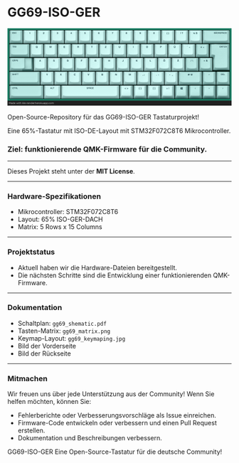 # GG69-ISO-GER
![DACH LAYOUT](images/gg69_keymaping.png)

Open-Source-Repository für das GG69-ISO-GER Tastaturprojekt!

Eine 65%-Tastatur mit ISO-DE-Layout mit STM32F072C8T6 Mikrocontroller.
### Ziel: funktionierende QMK-Firmware für die Community.

---

Dieses Projekt steht unter der **MIT License**.

---

### Hardware-Spezifikationen

* Mikrocontroller: STM32F072C8T6
* Layout: 65% ISO-GER-DACH
* Matrix: 5 Rows x 15 Columns

---

### Projektstatus

* Aktuell haben wir die Hardware-Dateien bereitgestellt.
* Die nächsten Schritte sind die Entwicklung einer funktionierenden QMK-Firmware.

---

### Dokumentation

* Schaltplan: `gg69_shematic.pdf`
* Tasten-Matrix: `gg69_matrix.png`
* Keymap-Layout: `gg69_keymaping.jpg`
* Bild der Vorderseite
* Bild der Rückseite

---

### Mitmachen

Wir freuen uns über jede Unterstützung aus der Community! Wenn Sie helfen möchten, können Sie:

* Fehlerberichte oder Verbesserungsvorschläge als Issue einreichen.
* Firmware-Code entwickeln oder verbessern und einen Pull Request erstellen.
* Dokumentation und Beschreibungen verbessern.

GG69-ISO-GER Eine Open-Source-Tastatur für die deutsche Community!
